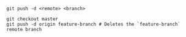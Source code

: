 ```shell
git push -d <remote> <branch>
```

```shell
git checkout master
git push -d origin feature-branch # Deletes the `feature-branch` remote branch
```
